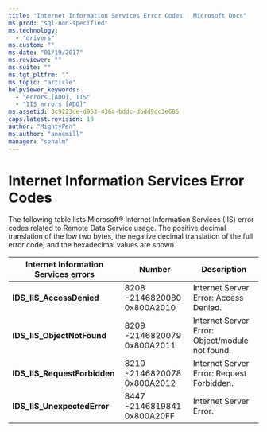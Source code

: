 ```yaml
---
title: "Internet Information Services Error Codes | Microsoft Docs"
ms.prod: "sql-non-specified"
ms.technology:
  - "drivers"
ms.custom: ""
ms.date: "01/19/2017"
ms.reviewer: ""
ms.suite: ""
ms.tgt_pltfrm: ""
ms.topic: "article"
helpviewer_keywords: 
  - "errors [ADO], IIS"
  - "IIS errors [ADO]"
ms.assetid: 3c9223de-d953-436a-bddc-dbdd9dc3e685
caps.latest.revision: 10
author: "MightyPen"
ms.author: "annemill"
manager: "sonalm"
---
```

# Internet Information Services Error Codes
The following table lists Microsoft® Internet Information Services (IIS) error codes related to Remote Data Service usage. The positive decimal translation of the low two bytes, the negative decimal translation of the full error code, and the hexadecimal values are shown.  
  
|Internet Information Services errors|Number|Description|  
|------------------------------------------|------------|-----------------|  
|**IDS_IIS_AccessDenied**|8208 -2146820080 0x800A2010|Internet Server Error: Access Denied.|  
|**IDS_IIS_ObjectNotFound**|8209 -2146820079 0x800A2011|Internet Server Error: Object/module not found.|  
|**IDS_IIS_RequestForbidden**|8210 -2146820078 0x800A2012|Internet Server Error: Request Forbidden.|  
|**IDS_IIS_UnexpectedError**|8447 -2146819841 0x800A20FF|Internet Server Error.|